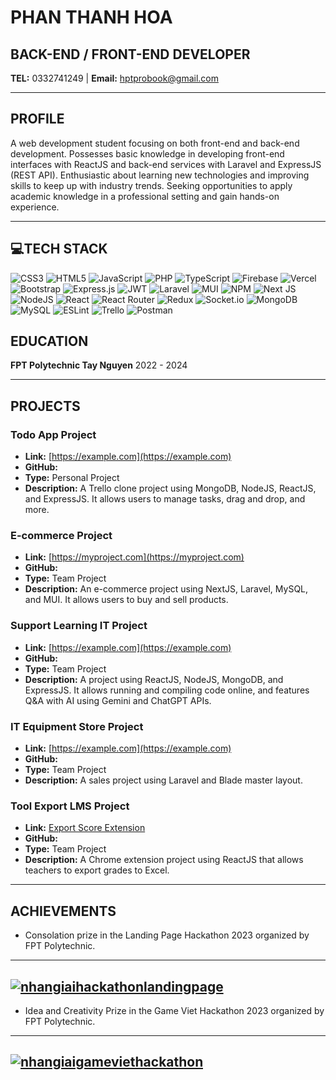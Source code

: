 # PHAN THANH HOA
## BACK-END / FRONT-END DEVELOPER
**TEL:** 0332741249 | **Email:** hptprobook@gmail.com

---

## PROFILE
A web development student focusing on both front-end and back-end development. Possesses basic knowledge in developing front-end interfaces with ReactJS and back-end services with Laravel and ExpressJS (REST API). Enthusiastic about learning new technologies and improving skills to keep up with industry trends. Seeking opportunities to apply academic knowledge in a professional setting and gain hands-on experience.

---

## 💻TECH STACK
![CSS3](https://img.shields.io/badge/css3-%231572B6.svg?style=for-the-badge&logo=css3&logoColor=white) ![HTML5](https://img.shields.io/badge/html5-%23E34F26.svg?style=for-the-badge&logo=html5&logoColor=white) ![JavaScript](https://img.shields.io/badge/javascript-%23323330.svg?style=for-the-badge&logo=javascript&logoColor=%23F7DF1E) ![PHP](https://img.shields.io/badge/php-%23777BB4.svg?style=for-the-badge&logo=php&logoColor=white) ![TypeScript](https://img.shields.io/badge/typescript-%23007ACC.svg?style=for-the-badge&logo=typescript&logoColor=white) ![Firebase](https://img.shields.io/badge/firebase-%23039BE5.svg?style=for-the-badge&logo=firebase) ![Vercel](https://img.shields.io/badge/vercel-%23000000.svg?style=for-the-badge&logo=vercel&logoColor=white) ![Bootstrap](https://img.shields.io/badge/bootstrap-%23563D7C.svg?style=for-the-badge&logo=bootstrap&logoColor=white) ![Express.js](https://img.shields.io/badge/express.js-%23404d59.svg?style=for-the-badge&logo=express&logoColor=%2361DAFB) ![JWT](https://img.shields.io/badge/JWT-black?style=for-the-badge&logo=JSON%20web%20tokens) ![Laravel](https://img.shields.io/badge/laravel-%23FF2D20.svg?style=for-the-badge&logo=laravel&logoColor=white) ![MUI](https://img.shields.io/badge/MUI-%230081CB.svg?style=for-the-badge&logo=material-ui&logoColor=white) ![NPM](https://img.shields.io/badge/NPM-%23000000.svg?style=for-the-badge&logo=npm&logoColor=white) ![Next JS](https://img.shields.io/badge/Next-black?style=for-the-badge&logo=next.js&logoColor=white) ![NodeJS](https://img.shields.io/badge/node.js-6DA55F?style=for-the-badge&logo=node.js&logoColor=white) ![React](https://img.shields.io/badge/react-%2320232a.svg?style=for-the-badge&logo=react&logoColor=%2361DAFB) ![React Router](https://img.shields.io/badge/React_Router-CA4245?style=for-the-badge&logo=react-router&logoColor=white) ![Redux](https://img.shields.io/badge/redux-%23593d88.svg?style=for-the-badge&logo=redux&logoColor=white) ![Socket.io](https://img.shields.io/badge/Socket.io-black?style=for-the-badge&logo=socket.io&badgeColor=010101) ![MongoDB](https://img.shields.io/badge/MongoDB-%234ea94b.svg?style=for-the-badge&logo=mongodb&logoColor=white) ![MySQL](https://img.shields.io/badge/mysql-%2300f.svg?style=for-the-badge&logo=mysql&logoColor=white) ![ESLint](https://img.shields.io/badge/ESLint-4B3263?style=for-the-badge&logo=eslint&logoColor=white) ![Trello](https://img.shields.io/badge/Trello-%23026AA7.svg?style=for-the-badge&logo=Trello&logoColor=white) ![Postman](https://img.shields.io/badge/Postman-FF6C37?style=for-the-badge&logo=postman&logoColor=white)

## EDUCATION
**FPT Polytechnic Tay Nguyen**
2022 - 2024

---

## PROJECTS
### Todo App Project
- **Link:** [https://example.com](https://example.com)
- **GitHub:** 
- **Type:** Personal Project
- **Description:** A Trello clone project using MongoDB, NodeJS, ReactJS, and ExpressJS. It allows users to manage tasks, drag and drop, and more.

### E-commerce Project
- **Link:** [https://myproject.com](https://myproject.com)
- **GitHub:** 
- **Type:** Team Project
- **Description:** An e-commerce project using NextJS, Laravel, MySQL, and MUI. It allows users to buy and sell products.

### Support Learning IT Project
- **Link:** [https://example.com](https://example.com)
- **GitHub:** 
- **Type:** Team Project
- **Description:** A project using ReactJS, NodeJS, MongoDB, and ExpressJS. It allows running and compiling code online, and features Q&A with AI using Gemini and ChatGPT APIs.

### IT Equipment Store Project
- **Link:** [https://example.com](https://example.com)
- **GitHub:** 
- **Type:** Team Project
- **Description:** A sales project using Laravel and Blade master layout.

### Tool Export LMS Project
- **Link:** [Export Score Extension](https://chromewebstore.google.com/detail/export-score/nligchepkpodlccjkjliepebgloolfee?authuser=0&hl=vi)
- **GitHub:** 
- **Type:** Team Project
- **Description:** A Chrome extension project using ReactJS that allows teachers to export grades to Excel.

---

## ACHIEVEMENTS
- Consolation prize in the Landing Page Hackathon 2023 organized by FPT Polytechnic.
---
<a href="https://ibb.co/wY1gVQ5"><img src="https://i.ibb.co/ZNCX5gq/nhangiaihackathonlandingpage.jpg" alt="nhangiaihackathonlandingpage" border="0"></a>
---
- Idea and Creativity Prize in the Game Viet Hackathon 2023 organized by FPT Polytechnic.
---
<a href="https://ibb.co/KzQSnh7"><img src="https://i.ibb.co/vvrR9qm/nhangiaigameviethackathon.jpg" alt="nhangiaigameviethackathon" border="0"></a>
---
